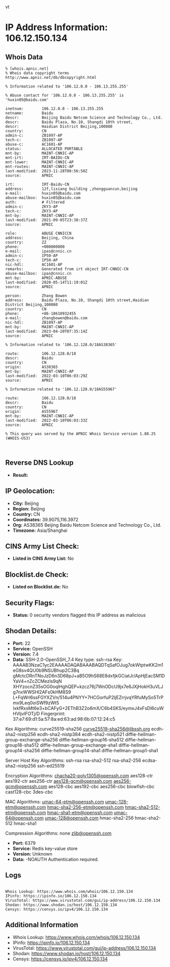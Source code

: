 vt
# IP Address Information: 106.12.150.134

## Whois Data
```
% [whois.apnic.net]
% Whois data copyright terms    http://www.apnic.net/db/dbcopyright.html

% Information related to '106.12.0.0 - 106.13.255.255'

% Abuse contact for '106.12.0.0 - 106.13.255.255' is 'huxin05@baidu.com'

inetnum:        106.12.0.0 - 106.13.255.255
netname:        Baidu
descr:          Beijing Baidu Netcom Science and Technology Co., Ltd.
descr:          Baidu Plaza, No.10, Shangdi 10th street,
descr:          Haidian District Beijing,100080
country:        CN
admin-c:        ZB1097-AP
tech-c:         ZB1097-AP
abuse-c:        AC1601-AP
status:         ALLOCATED PORTABLE
mnt-by:         MAINT-CNNIC-AP
mnt-irt:        IRT-BAIDU-CN
mnt-lower:      MAINT-CNNIC-AP
mnt-routes:     MAINT-CNNIC-AP
last-modified:  2023-11-28T00:56:50Z
source:         APNIC

irt:            IRT-Baidu-CN
address:        12f,lixiang building ,zhongguancun,beijing
e-mail:         huxin05@baidu.com
abuse-mailbox:  huxin05@baidu.com
auth:           # Filtered
admin-c:        ZKY3-AP
tech-c:         ZKY3-AP
mnt-by:         MAINT-CNNIC-AP
last-modified:  2021-09-05T23:38:37Z
source:         APNIC

role:           ABUSE CNNICCN
address:        Beijing, China
country:        ZZ
phone:          +000000000
e-mail:         ipas@cnnic.cn
admin-c:        IP50-AP
tech-c:         IP50-AP
nic-hdl:        AC1601-AP
remarks:        Generated from irt object IRT-CNNIC-CN
abuse-mailbox:  ipas@cnnic.cn
mnt-by:         APNIC-ABUSE
last-modified:  2020-05-14T11:19:01Z
source:         APNIC

person:         Zhang Bowen
address:        Baidu Plaza, No.10, Shangdi 10th street,Haidian District Beijing,100080
country:        CN
phone:          +86-18610932455
e-mail:         zhangbowen@baidu.com
nic-hdl:        ZB1097-AP
mnt-by:         MAINT-CNNIC-AP
last-modified:  2023-04-20T07:35:14Z
source:         APNIC

% Information related to '106.12.128.0/18AS38365'

route:          106.12.128.0/18
descr:          Baidu
country:        CN
origin:         AS38365
mnt-by:         MAINT-CNNIC-AP
last-modified:  2022-03-10T06:03:29Z
source:         APNIC

% Information related to '106.12.128.0/18AS55967'

route:          106.12.128.0/18
descr:          Baidu
country:        CN
origin:         AS55967
mnt-by:         MAINT-CNNIC-AP
last-modified:  2022-03-10T06:03:33Z
source:         APNIC

% This query was served by the APNIC Whois Service version 1.88.25 (WHOIS-US3)



```
## Reverse DNS Lookup
- **Result:** 

## IP Geolocation:
- **City:** Beijing
- **Region:** Beijing
- **Country:** CN
- **Coordinates:** 39.9075,116.3972
- **Org:** AS38365 Beijing Baidu Netcom Science and Technology Co., Ltd.
- **Timezone:** Asia/Shanghai

## CINS Army List Check:
- **Listed in CINS Army List:** 
No

## Blocklist.de Check:
- **Listed on Blocklist.de:** 
No

## Security Flags:
- **Status:** 0 security vendors flagged this IP address as malicious

## Shodan Details:
- **Port:** 22
- **Service:** OpenSSH
- **Version:** 7.4
- **Data:** SSH-2.0-OpenSSH_7.4
Key type: ssh-rsa
Key: AAAAB3NzaC1yc2EAAAADAQABAAABAQDTqSafOJug7okWtptwKK2m1eG8sv4QU0b9NSUBhup2C3Bq
gMctcDRnTNoJzD6n3D68pJ+aB5O9hS68E8dxfjkGCiatJr/ApHjEacSM1DYaV4+nZcZCMezls9qN
XHYzocnZ35sOG0oqlHghQEP+kzcz76j7WnODcU9jx7e6JXjHokH3uVLJg7nxWWSHI2AFs0kHM8S9
L+FqWrl6ssFGYXZVn/514u4PNYY+7HCGorfuP2ljEZrrjvqYRfuMySo5TrPmx9Leq0oiSWf9zWt5
IxkfRxsMt6e3+bCAFyG+2EThB3Z2o6mX/C6b4SKS/eymxJ4xFsDl6cuWHVljvlFOTj/D
Fingerprint: 37:e7:69:d1:5a:57:8a:ed:63:ad:98:6b:07:12:24:c5

Kex Algorithms:
	curve25519-sha256
	curve25519-sha256@libssh.org
	ecdh-sha2-nistp256
	ecdh-sha2-nistp384
	ecdh-sha2-nistp521
	diffie-hellman-group-exchange-sha256
	diffie-hellman-group16-sha512
	diffie-hellman-group18-sha512
	diffie-hellman-group-exchange-sha1
	diffie-hellman-group14-sha256
	diffie-hellman-group14-sha1
	diffie-hellman-group1-sha1

Server Host Key Algorithms:
	ssh-rsa
	rsa-sha2-512
	rsa-sha2-256
	ecdsa-sha2-nistp256
	ssh-ed25519

Encryption Algorithms:
	chacha20-poly1305@openssh.com
	aes128-ctr
	aes192-ctr
	aes256-ctr
	aes128-gcm@openssh.com
	aes256-gcm@openssh.com
	aes128-cbc
	aes192-cbc
	aes256-cbc
	blowfish-cbc
	cast128-cbc
	3des-cbc

MAC Algorithms:
	umac-64-etm@openssh.com
	umac-128-etm@openssh.com
	hmac-sha2-256-etm@openssh.com
	hmac-sha2-512-etm@openssh.com
	hmac-sha1-etm@openssh.com
	umac-64@openssh.com
	umac-128@openssh.com
	hmac-sha2-256
	hmac-sha2-512
	hmac-sha1

Compression Algorithms:
	none
	zlib@openssh.com


- **Port:** 6379
- **Service:** Redis key-value store
- **Version:** Unknown
- **Data:** -NOAUTH Authentication required.


## Logs
```

Whois Lookup: https://www.whois.com/whois/106.12.150.134
IPinfo: https://ipinfo.io/106.12.150.134
VirusTotal: https://www.virustotal.com/gui/ip-address/106.12.150.134
Shodan: https://www.shodan.io/host/106.12.150.134
Censys: https://censys.io/ipv4/106.12.150.134

```
## Additional Information
- Whois Lookup: https://www.whois.com/whois/106.12.150.134
- IPinfo: https://ipinfo.io/106.12.150.134
- VirusTotal: https://www.virustotal.com/gui/ip-address/106.12.150.134
- Shodan: https://www.shodan.io/host/106.12.150.134
- Censys: https://censys.io/ipv4/106.12.150.134

